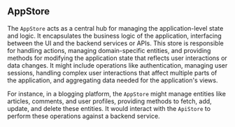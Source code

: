 ## AppStore

The `AppStore` acts as a central hub for managing the application-level state and logic. It encapsulates the business logic of the application, interfacing between the UI and the backend services or APIs. This store is responsible for handling actions, managing domain-specific entities, and providing methods for modifying the application state that reflects user interactions or data changes. It might include operations like authentication, managing user sessions, handling complex user interactions that affect multiple parts of the application, and aggregating data needed for the application's views.

For instance, in a blogging platform, the `AppStore` might manage entities like articles, comments, and user profiles, providing methods to fetch, add, update, and delete these entities. It would interact with the `ApiStore` to perform these operations against a backend service.